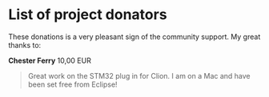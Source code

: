 List of project donators
===

These donations is a very pleasant sign of the community support. My great thanks to:

**Chester Ferry** 10,00 EUR

> Great work on the STM32 plug in for Clion. I am on a Mac and have been set free from Eclipse!

